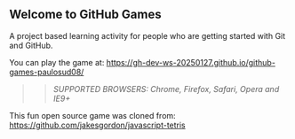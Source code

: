 ## Welcome to GitHub Games

A project based learning activity for people who are getting started with Git and GitHub.

You can play the game at: https://gh-dev-ws-20250127.github.io/github-games-paulosud08/

>> _*SUPPORTED BROWSERS*: Chrome, Firefox, Safari, Opera and IE9+_

This fun open source game was cloned from: https://github.com/jakesgordon/javascript-tetris
